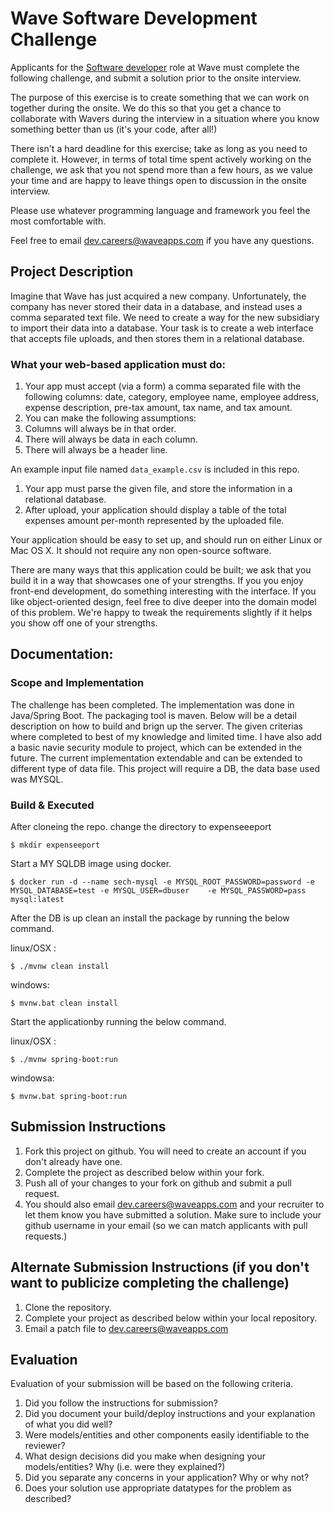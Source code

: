 # Wave Software Development Challenge
Applicants for the [Software developer](https://wave.bamboohr.co.uk/jobs/view.php?id=1) role at Wave must complete the following challenge, and submit a solution prior to the onsite interview. 

The purpose of this exercise is to create something that we can work on together during the onsite. We do this so that you get a chance to collaborate with Wavers during the interview in a situation where you know something better than us (it's your code, after all!) 

There isn't a hard deadline for this exercise; take as long as you need to complete it. However, in terms of total time spent actively working on the challenge, we ask that you not spend more than a few hours, as we value your time and are happy to leave things open to discussion in the onsite interview.

Please use whatever programming language and framework you feel the most comfortable with.

Feel free to email [dev.careers@waveapps.com](dev.careers@waveapps.com) if you have any questions.

## Project Description
Imagine that Wave has just acquired a new company. Unfortunately, the company has never stored their data in a database, and instead uses a comma separated text file. We need to create a way for the new subsidiary to import their data into a database. Your task is to create a web interface that accepts file uploads, and then stores them in a relational database.

### What your web-based application must do:

1. Your app must accept (via a form) a comma separated file with the following columns: date, category, employee name, employee address, expense description, pre-tax amount, tax name, and tax amount.
1. You can make the following assumptions:
 1. Columns will always be in that order.
 2. There will always be data in each column.
 3. There will always be a header line.

 An example input file named `data_example.csv` is included in this repo.

1. Your app must parse the given file, and store the information in a relational database.
1. After upload, your application should display a table of the total expenses amount per-month represented by the uploaded file.

Your application should be easy to set up, and should run on either Linux or Mac OS X. It should not require any non open-source software.

There are many ways that this application could be built; we ask that you build it in a way that showcases one of your strengths. If you you enjoy front-end development, do something interesting with the interface. If you like object-oriented design, feel free to dive deeper into the domain model of this problem. We're happy to tweak the requirements slightly if it helps you show off one of your strengths.

## Documentation:

### Scope and Implementation
The challenge has been completed. The implementation was done in Java/Spring Boot. The packaging tool is maven. Below will be a detail description on how to build and brign up the server. The given criterias where completed to best of my knowledge and limited time. I have also add a basic navie security module to project, which can be extended in the future. The current implementation extendable and can be extended to different type of data file. 
This project will require a DB, the data base used was MYSQL.
### Build & Executed
After cloneing the repo. change the directory to expenseeeport

```$ mkdir expenseeport```

Start a MY SQLDB image using docker. 

```$ docker run -d --name sech-mysql -e MYSQL_ROOT_PASSWORD=password -e MYSQL_DATABASE=test -e MYSQL_USER=dbuser    -e MYSQL_PASSWORD=pass mysql:latest```

After the DB is up clean an install the package by running the below command.

linux/OSX : 

```$ ./mvnw clean install```

windows:

```$ mvnw.bat clean install```

Start the applicationby running the below command.

linux/OSX :

```$ ./mvnw spring-boot:run```

windowsa: 

```$ mvnw.bat spring-boot:run```


## Submission Instructions

1. Fork this project on github. You will need to create an account if you don't already have one.
1. Complete the project as described below within your fork.
1. Push all of your changes to your fork on github and submit a pull request. 
1. You should also email [dev.careers@waveapps.com](dev.careers@waveapps.com) and your recruiter to let them know you have submitted a solution. Make sure to include your github username in your email (so we can match applicants with pull requests.)

## Alternate Submission Instructions (if you don't want to publicize completing the challenge)
1. Clone the repository.
1. Complete your project as described below within your local repository.
1. Email a patch file to [dev.careers@waveapps.com](dev.careers@waveapps.com)

## Evaluation
Evaluation of your submission will be based on the following criteria. 

1. Did you follow the instructions for submission? 
1. Did you document your build/deploy instructions and your explanation of what you did well?
1. Were models/entities and other components easily identifiable to the reviewer? 
1. What design decisions did you make when designing your models/entities? Why (i.e. were they explained?)
1. Did you separate any concerns in your application? Why or why not?
1. Does your solution use appropriate datatypes for the problem as described? 
